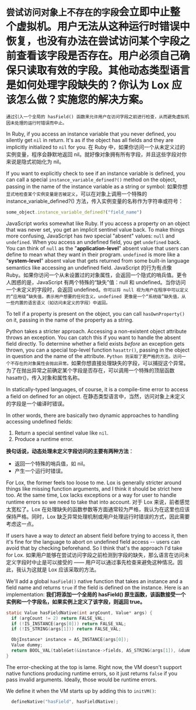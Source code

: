 # `尝试访问对象上不存在的字段`会立即中止整个虚拟机。用户无法从这种运行时错误中恢复，也没有办法在尝试访问某个字段之前查看该字段是否存在。用户必须自己确保只读取有效的字段。其他动态类型语言是如何处理字段缺失的？你认为 Lox 应该怎么做？实施您的解决方案。

`通过引入一个全局的 hasField() 函数来允许用户在访问字段之前进行检查，从而避免虚拟机因未处理的运行时错误而中止。`

In Ruby, if you access an instance variable that you never defined, you silently
get `nil` in return. It's as if the object has all fields and they are
implicitly initialized to `nil` for you.
在 Ruby 中，如果你访问一个从未定义过的实例变量，程序会静默地返回 nil。就好像对象拥有所有字段，并且这些字段对你来说是隐式初始化为 nil。

If you want to explicitly check to see if an instance variable is defined, you
can call a special `instance_variable_defined?()` method on the object, passing
in the name of the instance variable as a string or symbol:
如果你想`显式地检查某个实例变量是否被定义`，可以在对象上调用一个特殊的 instance_variable_defined?() 方法，传入实例变量的名称作为字符串或符号：

```ruby
some_object.instance_variable_defined?("field_name")
```

JavaScript works somewhat like Ruby. If you access a property on an object that
was never set, you get an implicit sentinel value back. To make things more
confusing, JavaScript has _two_ special "absent" values: `null` and `undefined`.
When you access an undefined field, you get `undefined` back. You can think of
`null` as the "**application-level**" absent value that users can define to mean
what they want in their program. `undefined` is more like a "**system-level**"
absent value that gets returned from some built-in language semantics like
accessing an undefined field.
JavaScript 的行为有点像 Ruby。如果你访问一个从未设置过的对象属性，会返回一个隐式的哨兵值。更令人困惑的是，JavaScript 有两个特殊的“缺失”值：null 和 undefined。当你访问一个未定义的字段时，会返回 undefined。`你可以将 null 视为用户在程序中可以定义的“应用级”缺失值，表示用户想要的任何含义。undefined 更像是一个“系统级”缺失值，从一些内置的语言语义（如访问未定义的字段）中返回。`

To tell if a property is present on the object, you can call `hasOwnProperty()`
on it, passing in the name of the property as a string.

Python takes a stricter approach. Accessing a non-existent object attribute
throws an exception. You can catch this if you want to handle the absent field
directly. To determine whether a field exists _before_ an exception gets thrown,
you can a special top-level function `hasattr()`, passing in the object in
question and the name of the attribute.
`Python 则采取了更严格的方法。访问一个不存在的对象属性会抛出异常。`如果你想直接处理缺失的字段，可以捕捉这个异常。为了在抛出异常之前确定某个字段是否存在，可以调用一个特殊的顶层函数 hasattr()，传入对象和属性名称。

In statically-typed languages, of course, it is a compile-time error to access
a field on defined for an object.
在静态类型语言中，当然，访问对象上未定义的字段是一个编译时错误。

In other words, there are basically two dynamic approaches to handling accessing
undefined fields:

1. Return a special sentinel value like `nil`.
2. Produce a runtime error.

**换句话说，动态处理未定义字段访问的主要有两种方法**：

- 返回一个特殊的哨兵值，如 nil。
- 产生一个运行时错误。

For Lox, the former feels too loose to me. Lox is generally stricter around
things like missing function arguments, and I think it should be strict here
too. At the same time, Lox lacks exceptions or a way for user to handle runtime
errors so we need to take that into account.
对于 Lox 来说，前者感觉太宽松了。Lox 在处理缺失的函数参数等方面通常较为严格，我认为在这里也应该保持严格。同时，Lox 缺乏异常处理机制或用户处理运行时错误的方式，因此需要考虑这一点。

If users have a way to _detect_ an absent field before trying to access it,
then it's fine for the language to abort on undefined field access -- users can
avoid that by checking beforehand. So I think that's the approach I'd take for
Lox.
如果用户能够在尝试访问字段之前检测到字段的缺失，那么语言在访问未定义字段时中止是可以接受的 —— 用户可以通过事先检查来避免这种情况。因此，我认为这就是 Lox 应该采取的方法。

We'll add a global `hasField()` native function that takes an instance and a
field name and returns `true` if the field is defined on the instance. Here is
an implementation:
**我们将添加一个全局的 hasField() 原生函数，该函数接受一个实例和一个字段名，如果实例上定义了该字段，则返回 true。**

```c
static Value hasFieldNative(int argCount, Value* args) {
  if (argCount != 2) return FALSE_VAL;
  if (!IS_INSTANCE(args[0])) return FALSE_VAL;
  if (!IS_STRING(args[1])) return FALSE_VAL;

  ObjInstance* instance = AS_INSTANCE(args[0]);
  Value dummy;
  return BOOL_VAL(tableGet(&instance->fields, AS_STRING(args[1]), &dummy));
}
```

The error-checking at the top is lame. Right now, the VM doesn't support
native functions producing runtime errors, so it just returns `false` if you
pass invalid arguments. Ideally, those would be runtime errors.

We define it when the VM starts up by adding this to `initVM()`:

```c
  defineNative("hasField", hasFieldNative);
```
